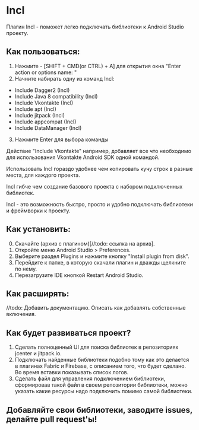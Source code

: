 # Incl
Плагин Incl - поможет легко подключать библиотеки к Android Studio проекту. 

## Как пользоваться:

1. Нажмите - [SHIFT + CMD(or CTRL) + A] для открытия окна "Enter action or options name: "
2. Начните набирать одну из команд Incl:
  * Include Dagger2 (Incl)
  * Include Java 8 compatibility (Incl)
  * Include Vkontakte (Incl)
  * Include apt (Incl)
  * Include jitpack (Incl)
  * Include appcompat (Incl)
  * Include DataManager (Incl)
3. Нажмите Enter для выбора команды

Действие "Include Vkontakte" например, добавляет все что необходимо для использования Vkontakte Android SDK одной командой.

Использовать Incl гораздо удобнее чем копировать кучу строк в разные места, для каждого проекта. 

Incl гибче чем создание базового проекта с набором подключенных библиотек. 

Incl - это возможность быстро, просто и удобно подключать библиотеки и фреймворки к проекту.

## Как установить:

0. Скачайте (архив с плагином)[//todo: ссылка на архив].
1. Откройте меню Android Studio > Preferences.
2. Выберите раздел Plugins и нажмите кнопку "Install plugin from disk".
3. Перейдите к папке, в которую скачали плагин и дважды щелкните по нему.
4. Перезагрузите IDE кнопкой Restart Android Studio.

## Как расширять:

//todo: Добавить документацию. Описать как добавлять собственные включения.

## Как будет развиваться проект?

1. Сделать полноценный UI для поиска библиотек в репозиториях jcenter и jitpack.io.
2. Подключать найденные библиотеки подобно тому как это делается в плагинах Fabric и Firebase, с описанием того, что будет сделано. Во время вставки показывать список логов.
3. Сделать файл для управления подключением библиотеки, сформировав такой файл в своем репозитории библиотеки, можно указать какие ресурсы надо подключить помимо самой библиотеки.

## Добавляйте свои библиотеки, заводите issues, делайте pull request'ы!
